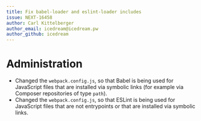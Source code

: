 ```yaml
---
title: Fix babel-loader and eslint-loader includes
issue: NEXT-16458
author: Carl Kittelberger
author_email: icedream@icedream.pw 
author_github: icedream
---
```

# Administration
* Changed the `webpack.config.js`, so that Babel is being used for JavaScript files that are installed via symbolic links (for example via Composer repositories of type `path`).
* Changed the `webpack.config.js`, so that ESLint is being used for JavaScript files that are not entrypoints or that are installed via symbolic links.

